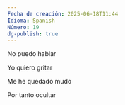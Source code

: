 ```yaml
---
Fecha de creación: 2025-06-18T11:44
Idioma: Spanish
Número: 19
dg-publish: true
---
```

No puedo hablar

Yo quiero gritar

Me he quedado mudo

Por tanto ocultar